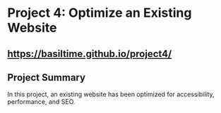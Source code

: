 Project 4: Optimize an Existing Website
============

https://basiltime.github.io/project4/
-------------------------------------

**Project Summary** 
-----------------
In this project, an existing website has been optimized for accessibility, performance, and SEO.